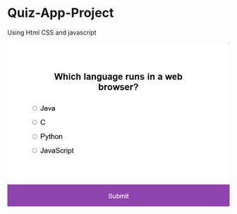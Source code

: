 # Quiz-App-Project
Using Html CSS and javascript

![image alt](https://github.com/Aadarshkumarsingh8084/Quiz-App-Project/blob/main/Screenshot%202025-04-15%20121244.png)
